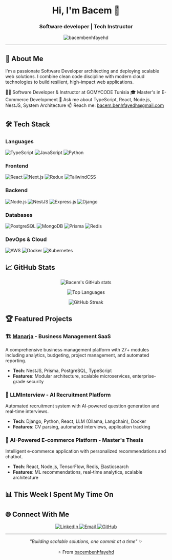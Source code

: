 <h1 align="center">Hi, I'm Bacem 👋</h1>
<h3 align="center">Software developer | Tech Instructor</h3>

<p align="center">
  <img src="https://komarev.com/ghpvc/?username=bacembenhfayehd&label=Profile%20views&color=0e75b6&style=flat" alt="bacembenhfayehd" />
</p>

---

## 🚀 About Me

I'm a passionate Software Developer architecting and deploying scalable web solutions. I combine clean code discipline with modern cloud technologies to build resilient, high-impact web applications.

👨‍🏫 Software Developer & Instructor at GOMYCODE Tunisia
🎓 Master's in E-Commerce Development 
💬 Ask me about TypeScript, React, Node.js, NestJS, System Architecture
📫 Reach me: bacem.benhfayedh@gmail.com

## 🛠️ Tech Stack

### Languages
![TypeScript](https://img.shields.io/badge/-TypeScript-3178C6?style=flat&logo=typescript&logoColor=white)
![JavaScript](https://img.shields.io/badge/-JavaScript-F7DF1E?style=flat&logo=javascript&logoColor=black)
![Python](https://img.shields.io/badge/-Python-3776AB?style=flat&logo=python&logoColor=white)

### Frontend
![React](https://img.shields.io/badge/-React-61DAFB?style=flat&logo=react&logoColor=black)
![Next.js](https://img.shields.io/badge/-Next.js-000000?style=flat&logo=next.js&logoColor=white)
![Redux](https://img.shields.io/badge/-Redux-764ABC?style=flat&logo=redux&logoColor=white)
![TailwindCSS](https://img.shields.io/badge/-TailwindCSS-06B6D4?style=flat&logo=tailwindcss&logoColor=white)

### Backend
![Node.js](https://img.shields.io/badge/-Node.js-339933?style=flat&logo=node.js&logoColor=white)
![NestJS](https://img.shields.io/badge/-NestJS-E0234E?style=flat&logo=nestjs&logoColor=white)
![Express.js](https://img.shields.io/badge/-Express.js-000000?style=flat&logo=express&logoColor=white)
![Django](https://img.shields.io/badge/-Django-092E20?style=flat&logo=django&logoColor=white)

### Databases
![PostgreSQL](https://img.shields.io/badge/-PostgreSQL-336791?style=flat&logo=postgresql&logoColor=white)
![MongoDB](https://img.shields.io/badge/-MongoDB-47A248?style=flat&logo=mongodb&logoColor=white)
![Prisma](https://img.shields.io/badge/-Prisma-2D3748?style=flat&logo=prisma&logoColor=white)
![Redis](https://img.shields.io/badge/-Redis-DC382D?style=flat&logo=redis&logoColor=white)

### DevOps & Cloud
![AWS](https://img.shields.io/badge/-AWS-232F3E?style=flat&logo=amazon-aws&logoColor=white)
![Docker](https://img.shields.io/badge/-Docker-2496ED?style=flat&logo=docker&logoColor=white)
![Kubernetes](https://img.shields.io/badge/-Kubernetes-326CE5?style=flat&logo=kubernetes&logoColor=white)

## 📈 GitHub Stats

<div align="center">
  
![Bacem's GitHub stats](https://github-readme-stats.vercel.app/api?username=bacembenhfayehd&show_icons=true&theme=radical&count_private=true)

![Top Languages](https://github-readme-stats.vercel.app/api/top-langs/?username=bacembenhfayehd&layout=compact&theme=radical)

![GitHub Streak](https://github-readme-streak-stats.herokuapp.com/?user=bacembenhfayehd&theme=radical)

</div>

## 🏆 Featured Projects

### 🏗️ [Manarja](https://github.com/bacembenhfayehd/manarja) - Business Management SaaS
A comprehensive business management platform with 27+ modules including analytics, budgeting, project management, and automated reporting.
- **Tech**: NestJS, Prisma, PostgreSQL, TypeScript
- **Features**: Modular architecture, scalable microservices, enterprise-grade security

### 🤖 LLMInterview - AI Recruitment Platform
Automated recruitment system with AI-powered question generation and real-time interviews.
- **Tech**: Django, Python, React, LLM (Ollama, Langchain), Docker
- **Features**: CV parsing, automated interviews, application tracking

### 🛒 AI-Powered E-commerce Platform - Master's Thesis
Intelligent e-commerce application with personalized recommendations and chatbot.
- **Tech**: React, Node.js, TensorFlow, Redis, Elasticsearch
- **Features**: ML recommendations, real-time analytics, scalable architecture

## 📊 This Week I Spent My Time On

<!--START_SECTION:waka-->
<!--END_SECTION:waka-->

## 🌐 Connect With Me

<p align="center">
  <a href="https://linkedin.com/in/bacembenhfayedh" target="blank">
    <img src="https://img.shields.io/badge/-LinkedIn-0077B5?style=for-the-badge&logo=linkedin&logoColor=white" alt="LinkedIn"/>
  </a>
  <a href="mailto:bacem.benhfayedh@gmail.com">
    <img src="https://img.shields.io/badge/-Email-D14836?style=for-the-badge&logo=gmail&logoColor=white" alt="Email"/>
  </a>
  <a href="https://github.com/bacembenhfayehd" target="blank">
    <img src="https://img.shields.io/badge/-GitHub-181717?style=for-the-badge&logo=github&logoColor=white" alt="GitHub"/>
  </a>
</p>

---

<div align="center">
  
*"Building scalable solutions, one commit at a time"* ✨

⭐️ From [bacembenhfayehd](https://github.com/bacembenhfayehd)

</div>
